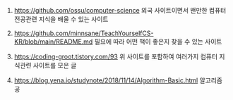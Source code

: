 1. https://github.com/ossu/computer-science
외국 사이트이면서 왠만한 컴퓨터 전공관련 지식을 배울 수 있는 사이트

2. https://github.com/minnsane/TeachYourselfCS-KR/blob/main/README.md
필요에 따라 어떤 책이 좋은지 찾을 수 있는 사이트

3. https://coding-groot.tistory.com/93
위 사이트를 포함하여 여러가지 컴퓨터 지식관련 사이트를 모은 글

4. https://blog.yena.io/studynote/2018/11/14/Algorithm-Basic.html
알고리즘 공
